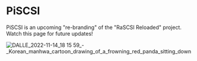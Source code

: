 # PiSCSI
PiSCSI is an upcoming "re-branding" of the "RaSCSI Reloaded" project. Watch this page for future updates!


![DALLE_2022-11-14_18 15 59_-_Korean_manhwa_cartoon_drawing_of_a_frowning_red_panda_sitting_down](https://user-images.githubusercontent.com/34318535/203166213-2f4ec359-acc8-4c55-9d11-7cd5b2e824aa.png)
